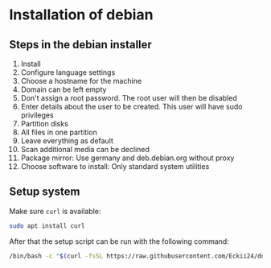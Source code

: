 # Installation of debian

## Steps in the debian installer

1. Install
2. Configure language settings
3. Choose a hostname for the machine
4. Domain can be left empty
5. Don't assign a root password. The root user will then be disabled
6. Enter details about the user to be created. This user will have sudo privileges
7. Partition disks
  1. All files in one partition
  2. Leave everything as default
8. Scan additional media can be declined
9. Package mirror: Use germany and deb.debian.org without proxy
10. Choose software to install: Only standard system utilities

## Setup system

Make sure `curl` is available:
```bash
sudo apt install curl
```

After that the setup script can be run with the following command:
```bash
/bin/bash -c "$(curl -fsSL https://raw.githubusercontent.com/Eckii24/dotfiles/refs/heads/master/.config/setup-scripts/setup-debian.sh)"
```
